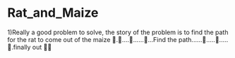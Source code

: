 # Rat_and_Maize
1)Really a good problem to solve, the story of the problem is to find the path for the rat  to come out of the maize
🐀.🌽....🌽......🌽...Find the path......🌽.....🌽.....🌽.finally out 🐀🥳
